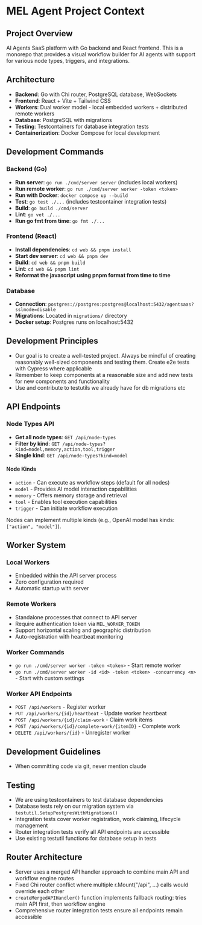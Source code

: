 # MEL Agent Project Context

## Project Overview
AI Agents SaaS platform with Go backend and React frontend. This is a monorepo that provides a visual workflow builder for AI agents with support for various node types, triggers, and integrations.

## Architecture
- **Backend**: Go with Chi router, PostgreSQL database, WebSockets
- **Frontend**: React + Vite + Tailwind CSS
- **Workers**: Dual worker model - local embedded workers + distributed remote workers
- **Database**: PostgreSQL with migrations
- **Testing**: Testcontainers for database integration tests
- **Containerization**: Docker Compose for local development

## Development Commands

### Backend (Go)
- **Run server**: `go run ./cmd/server server` (includes local workers)
- **Run remote worker**: `go run ./cmd/server worker -token <token>`
- **Run with Docker**: `docker compose up --build`
- **Test**: `go test ./...` (includes testcontainer integration tests)
- **Build**: `go build ./cmd/server`
- **Lint**: `go vet ./...`
- **Run go fmt from time**: `go fmt ./...`

### Frontend (React)
- **Install dependencies**: `cd web && pnpm install`
- **Start dev server**: `cd web && pnpm dev`
- **Build**: `cd web && pnpm build`
- **Lint**: `cd web && pnpm lint`
- **Reformat the javascript using pnpm format from time to time**

### Database
- **Connection**: `postgres://postgres:postgres@localhost:5432/agentsaas?sslmode=disable`
- **Migrations**: Located in `migrations/` directory
- **Docker setup**: Postgres runs on localhost:5432

## Development Principles
- Our goal is to create a well-tested project. Always be mindful of creating reasonably well-sized components and testing them. Create e2e tests with Cypress where applicable
- Remember to keep components at a reasonable size and add new tests for new components and functionality
- Use and contribute to testutils we already have for db migrations etc

## API Endpoints

### Node Types API
- **Get all node types**: `GET /api/node-types`
- **Filter by kind**: `GET /api/node-types?kind=model,memory,action,tool,trigger`
- **Single kind**: `GET /api/node-types?kind=model`

#### Node Kinds
- `action` - Can execute as workflow steps (default for all nodes)
- `model` - Provides AI model interaction capabilities
- `memory` - Offers memory storage and retrieval
- `tool` - Enables tool execution capabilities  
- `trigger` - Can initiate workflow execution

Nodes can implement multiple kinds (e.g., OpenAI model has kinds: `["action", "model"]`).

## Worker System

### Local Workers
- Embedded within the API server process
- Zero configuration required
- Automatic startup with server

### Remote Workers
- Standalone processes that connect to API server
- Require authentication token via `MEL_WORKER_TOKEN`
- Support horizontal scaling and geographic distribution
- Auto-registration with heartbeat monitoring

### Worker Commands
- `go run ./cmd/server worker -token <token>` - Start remote worker
- `go run ./cmd/server worker -id <id> -token <token> -concurrency <n>` - Start with custom settings

### Worker API Endpoints
- `POST /api/workers` - Register worker
- `PUT /api/workers/{id}/heartbeat` - Update worker heartbeat
- `POST /api/workers/{id}/claim-work` - Claim work items
- `POST /api/workers/{id}/complete-work/{itemID}` - Complete work
- `DELETE /api/workers/{id}` - Unregister worker

## Development Guidelines
- When committing code via git, never mention claude

## Testing
- We are using testcontainers to test database dependencies
- Database tests rely on our migration system via `testutil.SetupPostgresWithMigrations()`
- Integration tests cover worker registration, work claiming, lifecycle management
- Router integration tests verify all API endpoints are accessible
- Use existing testutil functions for database setup in tests

## Router Architecture
- Server uses a merged API handler approach to combine main API and workflow engine routes
- Fixed Chi router conflict where multiple r.Mount("/api", ...) calls would override each other
- `createMergedAPIHandler()` function implements fallback routing: tries main API first, then workflow engine
- Comprehensive router integration tests ensure all endpoints remain accessible